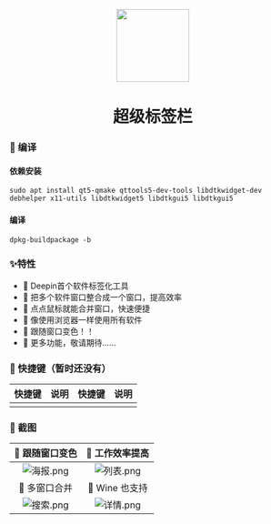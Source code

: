 <p align="center">
<img width="128" src="https://gitee.com/Limexb/SuperTabbar/raw/master/debian/top.yzzi.supertabbar.svg" >
</p>


<h1 align="center">超级标签栏</h1>


### 🍭 编译

#### 依赖安装
```
sudo apt install qt5-qmake qttools5-dev-tools libdtkwidget-dev debhelper x11-utils libdtkwidget5 libdtkgui5 libdtkgui5
```

#### 编译
```
dpkg-buildpackage -b
```


### ✨特性

- 🍕 Deepin首个软件标签化工具
- 🍥 把多个软件窗口整合成一个窗口，提高效率
- 🍔 点点鼠标就能合并窗口，快速便捷
- 🍟 像使用浏览器一样使用所有软件
- 🌭  跟随窗口变色！！
- 🌭  更多功能，敬请期待……


### 🚀 快捷键（暂时还没有）


|    快捷键     | 说明                         |  快捷键   | 说明              |
| :-----------: | ---------------------------- | :-------: | ----------------- |
|  |  |           |                   |

### 🎨 截图

|                      🥼 跟随窗口变色                       |                      🧥 工作效率提高                        |
| :----------------------------------------------------------: | :----------------------------------------------------------: |
| ![海报.png](https://gitee.com/Limexb/SuperTabbar/raw/master/screenshot/202102280201531185_%E6%88%AA%E5%9B%BE%E5%BD%95%E5%B1%8F_%E9%80%89%E6%8B%A9%E5%8C%BA%E5%9F%9F_20210228015936.png) | ![列表.png](https://gitee.com/Limexb/SuperTabbar/raw/master/screenshot/%E6%88%AA%E5%9B%BE%E5%BD%95%E5%B1%8F_%E9%80%89%E6%8B%A9%E5%8C%BA%E5%9F%9F_20210220173132.png) |
|                            👔 多窗口合并                          |                            👕 Wine 也支持                      |
| ![搜索.png](https://gitee.com/Limexb/SuperTabbar/raw/master/screenshot/%E6%88%AA%E5%9B%BE%E5%BD%95%E5%B1%8F_%E9%80%89%E6%8B%A9%E5%8C%BA%E5%9F%9F_20210220173027.png) | ![详情.png](https://gitee.com/Limexb/SuperTabbar/raw/master/screenshot/%E6%88%AA%E5%9B%BE%E5%BD%95%E5%B1%8F_%E9%80%89%E6%8B%A9%E5%8C%BA%E5%9F%9F_20210220173334.png) |

